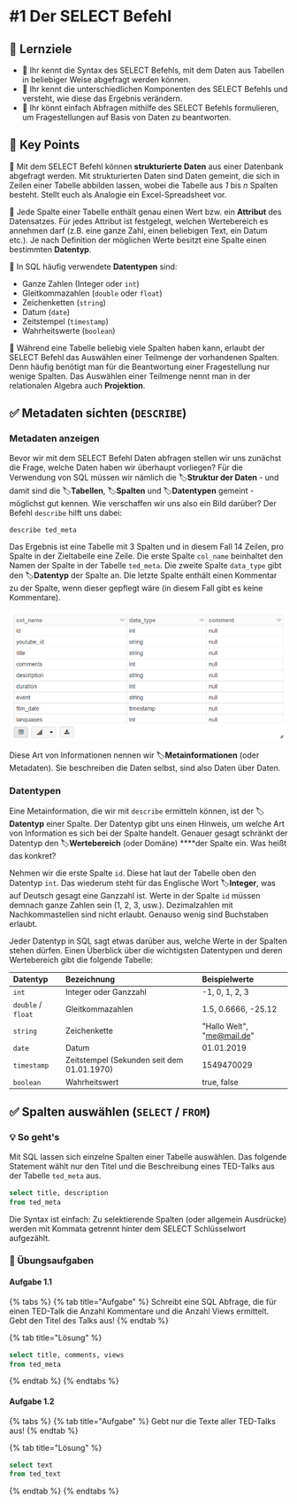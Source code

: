 # \#1 Der SELECT Befehl

## 🎯 Lernziele

* 🎯 Ihr kennt die Syntax des SELECT Befehls, mit dem Daten aus Tabellen in beliebiger Weise abgefragt werden können.
* 🎯 Ihr kennt die unterschiedlichen Komponenten des SELECT Befehls und versteht, wie diese das Ergebnis verändern. 
* 🎯 Ihr könnt einfach Abfragen mithilfe des SELECT Befehls formulieren, um Fragestellungen auf Basis von Daten zu beantworten.

## 🔑 Key Points

🔑 Mit dem SELECT Befehl können **strukturierte Daten** aus einer Datenbank abgefragt werden. Mit strukturierten Daten sind Daten gemeint, die sich in Zeilen einer Tabelle abbilden lassen, wobei die Tabelle aus _1_ bis _n_ Spalten besteht. Stellt euch als Analogie ein Excel-Spreadsheet vor.

🔑 Jede Spalte einer Tabelle enthält genau einen Wert bzw. ein **Attribut** des Datensatzes. Für jedes Attribut ist festgelegt, welchen Wertebereich es annehmen darf \(z.B. eine ganze Zahl, einen beliebigen Text, ein Datum etc.\). Je nach Definition der möglichen Werte besitzt eine Spalte einen bestimmten **Datentyp**.

🔑 In SQL häufig verwendete **Datentypen** sind:

* Ganze Zahlen \(Integer oder `int`\)
* Gleitkommazahlen \(`double` oder `float`\)
* Zeichenketten \(`string`\)
* Datum \(`date`\)
* Zeitstempel \(`timestamp`\)
* Wahrheitswerte \(`boolean`\)

🔑 Während eine Tabelle beliebig viele Spalten haben kann, erlaubt der SELECT Befehl das Auswählen einer Teilmenge der vorhandenen Spalten. Denn häufig benötigt man für die Beantwortung einer Fragestellung nur wenige Spalten. Das Auswählen einer Teilmenge nennt man in der relationalen Algebra auch **Projektion**.

## ✅ Metadaten sichten \(`DESCRIBE`\)

### Metadaten anzeigen

Bevor wir mit dem SELECT Befehl Daten abfragen stellen wir uns zunächst die Frage, welche Daten haben wir überhaupt vorliegen? Für die Verwendung von SQL müssen wir nämlich die 🏷**Struktur der Daten** - und damit sind die 🏷**Tabellen**, 🏷**Spalten** und 🏷**Datentypen** gemeint - möglichst gut kennen. Wie verschaffen wir uns also ein Bild darüber? Der Befehl `describe` hilft uns dabei:

```sql
describe ted_meta
```

Das Ergebnis ist eine Tabelle mit 3 Spalten und in diesem Fall 14 Zeilen, pro Spalte in der Zieltabelle eine Zeile. Die erste Spalte `col_name` beinhaltet den Namen der Spalte in der Tabelle `ted_meta`. Die zweite Spalte `data_type` gibt den 🏷**Datentyp** der Spalte an. Die letzte Spalte enthält einen Kommentar zu der Spalte, wenn dieser gepflegt wäre \(in diesem Fall gibt es keine Kommentare\).

![Das Ergebnis des DESCRIBE Befehls hat 3 Spalten.](../../../.gitbook/assets/image%20%2811%29.png)

Diese Art von Informationen nennen wir 🏷**Metainformationen** \(oder Metadaten\). Sie beschreiben die Daten selbst, sind also Daten über Daten.

### Datentypen

Eine Metainformation, die wir mit `describe` ermitteln können, ist der 🏷**Datentyp** einer Spalte. Der Datentyp gibt uns einen Hinweis, um welche Art von Information es sich bei der Spalte handelt. Genauer gesagt schränkt der Datentyp den 🏷**Wertebereich** \(oder Domäne\) ****der Spalte ein. Was heißt das konkret?

Nehmen wir die erste Spalte `id`. Diese hat laut der Tabelle oben den Datentyp `int`. Das wiederum steht für das Englische Wort 🏷**Integer**, was auf Deutsch gesagt eine Ganzzahl ist. Werte in der Spalte `id` müssen demnach ganze Zahlen sein \(1, 2, 3, usw.\). Dezimalzahlen mit Nachkommastellen sind nicht erlaubt. Genauso wenig sind Buchstaben erlaubt.

Jeder Datentyp in SQL sagt etwas darüber aus, welche Werte in der Spalten stehen dürfen. Einen Überblick über die wichtigsten Datentypen und deren Wertebereich gibt die folgende Tabelle:

| Datentyp | Bezeichnung | Beispielwerte |
| :--- | :--- | :--- |
| `int` | Integer oder Ganzzahl | -1, 0, 1, 2, 3 |
| `double` / `float` | Gleitkommazahlen | 1.5, 0.6666, -25.12  |
| `string` | Zeichenkette | "Hallo Welt", "me@mail.de" |
| `date` | Datum | 01.01.2019 |
| `timestamp` | Zeitstempel \(Sekunden seit dem 01.01.1970\) | 1549470029 |
| `boolean` | Wahrheitswert | true, false |

## ✅ Spalten auswählen \(`SELECT` / `FROM`\)

### 💡 So geht's

Mit SQL lassen sich einzelne Spalten einer Tabelle auswählen. Das folgende Statement wählt nur den Titel und die Beschreibung eines TED-Talks aus der Tabelle `ted_meta` aus.

```sql
select title, description 
from ted_meta
```

Die Syntax ist einfach: Zu selektierende Spalten \(oder allgemein Ausdrücke\) werden mit Kommata getrennt hinter dem SELECT Schlüsselwort aufgezählt.

### 🤔 Übungsaufgaben

#### Aufgabe 1.1

{% tabs %}
{% tab title="Aufgabe" %}
Schreibt eine SQL Abfrage, die für einen TED-Talk die Anzahl Kommentare und die Anzahl Views ermittelt. Gebt den Titel des Talks aus!
{% endtab %}

{% tab title="Lösung" %}
```sql
select title, comments, views
from ted_meta
```
{% endtab %}
{% endtabs %}

#### Aufgabe 1.2

{% tabs %}
{% tab title="Aufgabe" %}
Gebt nur die Texte aller TED-Talks aus!
{% endtab %}

{% tab title="Lösung" %}
```sql
select text 
from ted_text
```
{% endtab %}
{% endtabs %}



